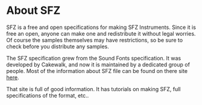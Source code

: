 # About SFZ

SFZ is a free and open specifications for making SFZ Instruments. Since it is free an open, anyone can make one and redistribute it without legal worries. Of course the samples themselves may have restrictions, so be sure to check before you distribute any samples.

The SFZ specification grew from the Sound Fonts specification. It was developed by Cakewalk, and now it is maintained by a dedicated group of people. Most of the information about SFZ file can be found on there site [here](https://sfzformat.com/).

That site is full of good information. It has tutorials on making SFZ, full specifications of the format, etc..